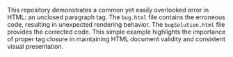 This repository demonstrates a common yet easily overlooked error in HTML: an unclosed paragraph tag.  The `bug.html` file contains the erroneous code, resulting in unexpected rendering behavior. The `bugSolution.html` file provides the corrected code.  This simple example highlights the importance of proper tag closure in maintaining HTML document validity and consistent visual presentation.